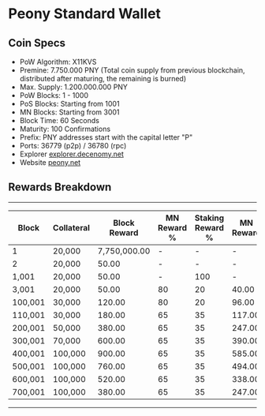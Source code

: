 # Peony Standard Wallet

## Coin Specs

- PoW Algorithm: X11KVS  
- Premine: 7.750.000 PNY (Total coin supply from previous blockchain, distributed after maturing, the remaining is burned)
- Max. Supply: 1.200.000.000 PNY 
- PoW Blocks: 1 - 1000
- PoS Blocks: Starting from 1001
- MN Blocks: Starting from 3001
- Block Time: 60 Seconds
- Maturity: 100 Confirmations 
- Prefix: PNY addresses start with the capital letter "P"  
- Ports: 36779 (p2p) / 36780 (rpc)   
- Explorer [explorer.decenomy.net](https://explorer.decenomy.net/PNY/blocks)   
- Website [peony.net](https://peony.net/)   

## Rewards Breakdown

---

| Block   | Collateral | Block Reward   | MN Reward % | Staking Reward % | MN Reward | Staker Reward |
| ------- | ---------- | -------------- | ----------- | ---------------- | --------- | ------------- |
| 1       | 20,000     | 7,750,000.00   | \-          | \-               | \-        | \-            |
| 2       | 20,000     | 50.00          | \-          | \-               | \-        | \-            |
| 1,001   | 20,000     | 50.00          | \-          | 100              | \-        | 50.00         |
| 3,001   | 20,000     | 50.00          | 80          | 20               | 40.00     | 10.00         |
| 100,001 | 30,000     | 120.00         | 80          | 20               | 96.00     | 24.00         |
| 110,001 | 30,000     | 180.00         | 65          | 35               | 117.00    | 63.00         |
| 200,001 | 50,000     | 380.00         | 65          | 35               | 247.00    | 133.00        |
| 300,001 | 70,000     | 600.00         | 65          | 35               | 390.00    | 210.00        |
| 400,001 | 100,000    | 900.00         | 65          | 35               | 585.00    | 315.00        |
| 500,001 | 100,000    | 760.00         | 65          | 35               | 494.00    | 266.00        |
| 600,001 | 100,000    | 520.00         | 65          | 35               | 338.00    | 182.00        |
| 700,001 | 100,000    | 380.00         | 65          | 35               | 247.00    | 133.00        |

---

